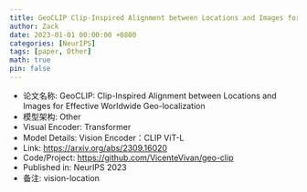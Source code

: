 ```yaml
---
title: GeoCLIP Clip-Inspired Alignment between Locations and Images for Effective Worldwide Geo-localization
author: Zack
date: 2023-01-01 00:00:00 +0800
categories: [NeurIPS]
tags: [paper, Other]
math: true
pin: false
---
```

- 论文名称: GeoCLIP: Clip-Inspired Alignment between Locations and Images for Effective Worldwide Geo-localization
- 模型架构: Other
- Visual Encoder: Transformer
- Model Details: Vision Encoder：CLIP ViT-L
- Link: https://arxiv.org/abs/2309.16020
- Code/Project: https://github.com/VicenteVivan/geo-clip
- Published in: NeurIPS 2023
- 备注: vision-location
